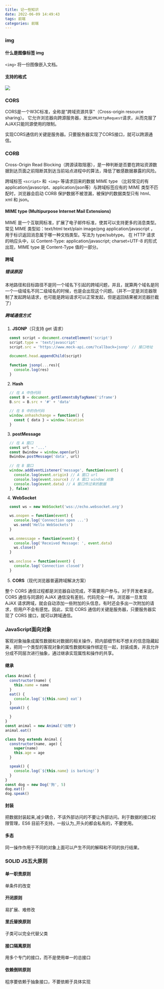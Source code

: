 ```yaml
---
title: 记一些知识
date: 2022-06-09 14:49:43
tags: 前端
categories: 前端
---
```


### img

#### 什么是图像标签 img

`<img>` 将一份图像嵌入文档。

#### 支持的格式
![](记一些知识/1.png)


### CORS
CORS是一个W3C标准，全称是"跨域资源共享"（Cross-origin resource sharing）。
它允许浏览器向跨源服务器，发出`XMLHttpRequest`请求，从而克服了AJAX只能同源使用的限制。

实现CORS通信的关键是服务器。只要服务器实现了CORS接口，就可以跨源通信。

### CORB

Cross-Origin Read Blocking（跨源读取阻塞），是一种判断是否要在跨站资源数据到达页面之前阻断其到达当前站点进程中的算法，降低了敏感数据暴露的风险。

跨域标签 `<script>` 和` <img>` 等请求回来的数据 MIME type （比较常见的有application/javascript、application/json等）与跨域标签应有的 MIME 类型不匹配时，浏览器会启动 CORB 保护数据不被泄漏，被保护的数据类型只有 html、xml 和 json。

#### MIME type (Multipurpose Internet Mail Extensions)

MIME 是一个互联网标准，扩展了电子邮件标准，使其可以支持更多的消息类型。常见 MIME 类型如：text/html text/plain image/png application/javascript ，用于标识返回消息属于哪一种文档类型。写法为 type/subtype。 在 HTTP 请求的响应头中，以 Content-Type: application/javascript; charset=UTF-8 的形式出现，MIME type 是 Content-Type 值的一部分。

#### 跨域

##### 错误原因

本地路径和目标路径不是同一个域名下引起的跨域问题，并且，就算两个域名是同一个一级域名不同二级域名的时候，也是会出现这个问题。（并不一定是浏览器限制了发起跨站请求，也可能是跨站请求可以正常发起，但是返回结果被浏览器拦截了）

##### 跨域通信方式


1.  **JSONP**（只支持 get 请求）
  ```javascript
    const script = document.createElement('script')
    script.type = 'text/javascript'
    script.src = 'https://www.mock-api.com/?callback=jsonp' // 接口地址
    
    document.head.appendChild(script)
    
    function jsonp(...res){
      console.log(res)
    }
  ```

2. **Hash**
  
  ```javascript
    // 在 A 中伪代码
    const B = document.getElementsByTagName('iframe')
    B.src = B.src + '#' + 'data'
    
    // 在 B 中的伪代码
    window.onhashchange = function() {
      const { data } = window.location
    }
  ```

3. **postMessage**

  ```javascript
    // 在 A 窗口
    const url = '...'
    const Bwindow = window.open(url)
    Bwindow.postMessage('data', url)
    
    // 在 B 窗口
    window.addEventListener('message', function(event) {
      console.log(event.origin) // A 窗口 url
      console.log(event.source) // A 窗口 window 对象
      console.log(event.data) // A 窗口传过来的数据
    }, false)
  ```

4. **WebSocket**

  ```javascript
    const ws = new WebSocket('wss://echo.websocket.org')

    ws.onopen = function(event) {
      console.log('Connection open ...')
      ws.send('Hello WebSockets')
    }
    
    ws.onmessage = function(event) {
      console.log('Received Message: ', event.data)
      ws.close()
    }
    
    ws.onclose = function(event) {
      console.log('Connection closed')
    }
  ```

5. **CORS**（现代浏览器普遍跨域解决方案）

整个 CORS 通信过程都是浏览器自动完成，不需要用户参与。对于开发者来说，CORS 通信与同源的 AJAX 通信没有差别，代码完全一样。浏览器一旦发现 AJAX 请求跨域，就会自动添加一些附加的头信息，有时还会多出一次附加的请求，但用户不会有感觉。因此，实现 CORS 通信的关键是服务器，只要服务器实现了 CORS 接口，就可以跨域通信。


### JavaScript面向对象

客观对象抽象成属性数据和对数据的相关操作，把内部细节和不想关的信息隐藏起来，把同一个类型的客观对象的属性数据和操作绑定在一起，封装成类，并且允许分成不同层次进行抽象，通过继承实现属性和操作的共享。

#### 继承

```js
class Animal {
  constructor(name) {
    this.name = name
  }
  eat() {
    console.log(`${this.name} eat`)
  }
  speak() {

  }
}
const animal = new Animal('动物')
animal.eat()

class Dog extends Animal {
  constructor(name, age) {
    super(name)
    this.age = age
  }

  speak() {
    console.log(`${this.name} is barking!`)
  }
}
const dog = new Dog('狗', 5)
dog.eat()
dog.speak()


```

#### 封装

把数据封装起来,减少耦合，不该外部访问的不要让外部访问。利于数据的接口权限管理，ES6 目前不支持，一般认为_开头的都会私有的，不要使用。

#### 多态

同一操作作用于不同的对象上面可以产生不同的解释和不同的执行结果。


### SOLID JS五大原则

#### 单一职责原则 

单条件的改变

#### 开闭原则

易扩展、难修改

#### 里氏替换原则

子类可以完全代替父类

#### 接口隔离原则

用多个专门的接口，而不是使用单一的总接口

#### 依赖倒转原则

程序要依赖于抽象接口，不要依赖于具体实现

